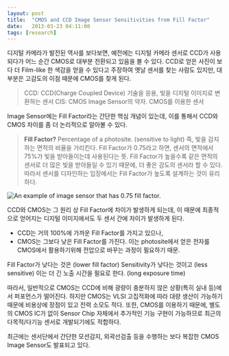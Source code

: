 ```yaml
---
layout: post
title:  "CMOS and CCD Image Sensor Sensitivities from Fill Factor"
date:   2013-03-23 04:11:00
tags: [research]
---
```


디지털 카메라가 발전된 역사를 보다보면, 예전에는 디지털 카메라 센서로 CCD가 사용되다가 어느 순간 CMOS로 대부분 전환되고 있음을 볼 수 있다. CCD로 얻은 사진이 보다 더 Film-like 한 색감을 얻을 수 있다고 주장하여 옛날 센서를 찾는 사람도 있지만, 대부분은 고감도의 이점 때문에 CMOS를 찾게 된다.

> CCD: CCD(Charge Coupled Device) 기술을 응용, 빛을 디지털 이미지로 변환하는 센서
> CIS: CMOS Image Sensor의 약자. CMOS를 이용한 센서

 Image Sensor에는 Fill Factor라는 간단한 핵심 개념이 있는데, 이를 통해서 CCD와 CMOS 차이를 좀 더 논리적으로 알아볼 수 있다.

> **Fill Factor?** Percentage of a photosite. (sensitive to light) 즉, 빛을 감지하는 면적의 비율을 가리킨다. Fill Factor가 0.75라고 하면, 센서의 면적에서 75%가 빛을 받아들이는데 사용된다는 뜻. Fill Factor가 높을수록 같은 면적의 센서로 더 많은 빛을 받아들일 수 있기 때문에, 더 좋은 감도의 센서라 할 수 있다. 따라서 센서를 디자인하는 입장에서는 Fill Factor가 높도록 설계하는 것이 유리하다.

![An example of image sensor that has 0.75 fill factor. ](http://cfile28.uf.tistory.com/image/177BC43E514CA9FF197FEA)


CCD와 CMOS는 그 원리 상 Fill Factor에 차이가 발생하게 되는데, 이 때문에 최종적으로 얻어지는 디지털 이미지에서도 두 센서 간에 차이가 발생하게 된다.

- CCD는 거의 100%에 가까운 Fill Factor를 가지고 있으나,
- CMOS는 그보다 낮은 Fill Factor를 가진다. 이는 photosite에서 얻은 전자를 CMOS에서 활용하기위해 전압으로 바꾸는 과정이 필요하기 때문.


Fill Factor가 낮다는 것은 (lower fill factor) Sensitivity가 낮다는 것이고 (less sensitive) 이는 더 긴 노출 시간을 필요로 한다. (long exposure time)

따라서, 일반적으로 CMOS는 CCD에 비해 광량이 충분하지 않은 상황(특히 실내 등)에서 퍼포먼스가 떨어진다. 하지만 CMOS는 VLSI 고집적화에 따라 대량 생산이 가능하기 때문에 비용상에 장점이 있고 전력 소모도 적다. 또한, CMOS를 이용하기 때문에, 별도의 CMOS IC가 없이 Sensor Chip 자체에서 추가적인 기능 구현이 가능하므로 최근의 다목적/다기능 센서로 개발되기에도 적합하다.


최근에는 센서단에서 간단한 모션감지, 외곽선검출 등을 수행하는 보다 복잡한 CMOS Image Sensor도 발표되고 있다.
